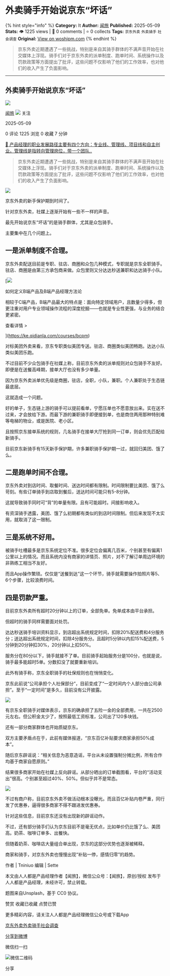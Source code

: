 # 外卖骑手开始说京东“坏话”
{% hint style="info" %}
**Category:** It
**Author:** [闻旅](https://www.woshipm.com/u/1236108)
**Published:** 2025-05-09  
**Stats:** 👁️ 1225 views | 💬 0 comments | ⭐ 0 collects
**Tags:** `京东外卖` `外卖骑手` `社会调查`
**Original:** [View on woshipm.com](https://www.woshipm.com/it/6214483.html)
{% endhint %}
> 京东外卖近期遭遇了一些挑战，特别是来自其骑手群体的不满声音开始在社交媒体上浮现。骑手们对于京东外卖的派单制度、跑单时间、系统操作以及罚款政策等方面提出了批评，这些问题不仅影响了他们的工作效率，也对他们的收入产生了负面影响。

---

## 外卖骑手开始说京东“坏话”

[![](https://static.woshipm.com/view/woshipm_api_def_20230711104042_3307.png?imageView2/1/w/72/h/72/q/100)](https://www.woshipm.com/u/1236108)

[闻旅](https://www.woshipm.com/u/1236108) ![](https://static.woshipm.com/tag/1122_1@2x.png) 关注

2025-05-09

0 评论 1225 浏览 0 收藏 7 分钟

[🔗 产品经理的职业发展路径主要有四个方向：专业线、管理线、项目线和自主创业。管理线是指转向管理岗位，带一个团队..](https://ke.qidianla.com/courses/90pm)

> 京东外卖近期遭遇了一些挑战，特别是来自其骑手群体的不满声音开始在社交媒体上浮现。骑手们对于京东外卖的派单制度、跑单时间、系统操作以及罚款政策等方面提出了批评，这些问题不仅影响了他们的工作效率，也对他们的收入产生了负面影响。

![](https://image.woshipm.com/2023/04/17/77655430-dcf5-11ed-9781-00163e0b5ff3.png)

京东外卖的新手保护期到时间了。

针对京东外卖，社媒上逐渐开始有一些不一样的声音。

最先开始说京东“坏话”的是骑手群体，尤其是众包骑手。

主要集中在几个问题上。

## 一是派单制度不合理。

京东外卖配送目前是专职、驻店、商圈和众包几种模式，专职就是京东全职骑手。驻店、商圈是由第三方承包商来做。众包里则又分达达秒送兼职和达达骑手小队。

[![](https://image.woshipm.com/2023/08/02/72b77e4e-30e3-11ee-88e7-00163e0b5ff3.png)

如何定义B端产品及B端产品经理方法论

相较于C端产品，B端产品最大的特点是：面向特定领域用户，且数量少得多，但更注重对用户专业领域操作流程的深度挖掘——也就是专业性更强，与业务的结合更紧密。

查看详情 >

](https://ke.qidianla.com/courses/bcpm)

对标美团外卖来看，京东专职类似美团专送。驻店、商圈类似美团畅跑。达达小队类似美团乐跑。

不过目前不少众包骑手在社媒上称，目前京东外卖的派单规则对众包骑手不友好。即便是在送餐高峰期，接单大厅也没有多少单量。

因为京东外卖派单优先级是商圈，驻店，全职，小队，兼职。个人兼职处于生态链最底层。

这就造成一个问题。

好的单子，生态链上游的骑手可以提前看单，宁愿压单也不愿意放出来。实在送不过来，才会放给下游。而最下游的兼职骑手即便接到单，也是商住两用那种特别难等电梯的物业，或是医院、老小区。

且按照京东接单系统的规则，几名骑手在接单大厅抢到同一订单，则会优先匹配给新骑手。

目前京东新骑手有15天新手保护期，许多兼职骑手保护期一过，就回归美团、饿了么。

## 二是跑单时间不合理。

京东外卖对到店时间、取餐时间、送达时间都有限制。时间限制要比美团、饿了么苛刻。有些订单骑手到店取到餐后，送达时间可能只有5-8分钟。

这就导致骑手同时可“背”的单量有限。且有可能超时。间接影响收入。

有资深骑手透露，美团、饿了么初期都有类似的到店时间限制。但后来发现不太实用，就取消了这一限制。

## 三是系统不好用。

被骑手吐槽最多是京东系统定位不准。很多定位会偏离几百米，个别甚至有偏离1公里以上的情况。而且系统内没有商家的详情页、照片，对不了解订单周边环境的非熟练工相当不友好。

而且App操作繁琐。仅仅是“送餐到达”这一个环节，骑手就需要操作拍照片等5、6个步骤，比较浪费时间。

## 四是罚款严重。

目前京东外卖所有超时20分钟以上的订单，全部免单。免单成本由平台承担。

但超时的骑手同样需要面对处罚。

达达秒送骑手培训资料显示，到店超出系统规定时间，扣除20%配送费和4分服务分；送达超出系统规定时间，扣除4分服务分。且超时5分钟以内扣15%配送费，5分钟到20分钟扣30%，20分钟以上扣50%。

服务分在80分以下，骑手就接不了单。目前骑手起始服务分是100分，也就是说，骑手最多能超时5单。分数扣没了就要重新培训。

此外有骑手称，京东全职骑手的社保规则也在悄悄变化。

京东此前说“公司承担个人社保部分”，目前变成了“一定时间内个人部分由公司承担”。至于“一定时间”是多久，目前没有公开披露。

![](https://image.woshipm.com/2025/05/08/7f4895c0-2bf6-11f0-8a1c-00163e09d72f.jpg)

有京东全职骑手对媒体表示，京东的确承担了五险一金的全部费用，一共在2500元左右。但公积金太少了，按照最低工资标准，公司出了120多块钱。

还有一部分商家群体也开始质疑京东。

双方主要矛盾点在于，此前有媒体报道，“京东百亿补贴要求商家承担50%成本”。

随后京东辟谣说：“相关信息为恶意造谣，平台从未设置强制分摊比例，所有合作均基于商家自愿原则。”

结果很多商家开始在社媒上反向辟谣。从部分晒出的订单截图看，平台的“活动支出”很高。个别甚至超过40%、50%。但似乎并不是常态。

![](https://image.woshipm.com/2025/05/08/8027db2c-2bf6-11f0-8a1c-00163e09d72f.png)

不过有商户称，目前京东外卖不做活动根本没曝光。而且百亿补贴内卷严重，同行发了优惠券，逼得很多商家不得不跟进发优惠券。

针对这些信息，目前京东还没有出现新的辟谣动作。

不过，还有部分骑手们认为京东目前不是毫无优点，比如单价仍比饿了么、美团高。奶茶、咖啡订单多、出餐快。

但随着奶茶、咖啡店大量组合单出现，京东的这部分优势也逐渐被稀释。

商家和骑手，对京东外卖也慢慢出现“补贴一停，感情归零”的趋势。

作者 | Tniniuo 编辑 | Sette

本文由人人都是产品经理作者【闻旅】，微信公众号：【闻旅】，原创/授权 发布于人人都是产品经理，未经许可，禁止转载。

题图来自Unsplash，基于 CC0 协议。

赞赏 收藏已收藏 点赞已赞

更多精彩内容，请关注人人都是产品经理微信公众号或下载App

[京东外卖](https://www.woshipm.com/tag/%e4%ba%ac%e4%b8%9c%e5%a4%96%e5%8d%96)[外卖骑手](https://www.woshipm.com/tag/%e5%a4%96%e5%8d%96%e9%aa%91%e6%89%8b)[社会调查](https://www.woshipm.com/tag/%e7%a4%be%e4%bc%9a%e8%b0%83%e6%9f%a5)

[分享到微博](https://service.weibo.com/share/share.php?appkey=2775287854&title=外卖骑手开始说京东“坏话”&url=https://www.woshipm.com/it/6214483.html&pic=https://image.woshipm.com/2023/04/17/77655430-dcf5-11ed-9781-00163e0b5ff3.png)

微信扫一扫

![微信二维码](https://api.pwmqr.com/qrcode/create/?url=https://www.woshipm.com/it/6214483.html)

分享